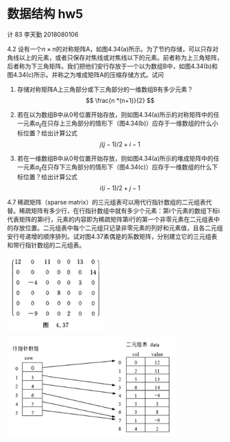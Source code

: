 # 数据结构 hw5

计 83 李天勤 2018080106

4.2 设有一个$n\times n$的对称矩阵A，如图4.34(a)所示。为了节约存储，可以只存对角线以上的元素，或者只保存对焦线或对焦线以下的元素。前者称为上三角矩阵，后者称为下三角矩阵。我们把他们安行存放于一个以为数组B中，如图4.34(b)和图4.34(c)所示。并称之为堆成矩阵A的压缩存储方式。试问

1. 存储对称矩阵A上三角部分或下三角部分的一维数组B有多少元素？
   $$
    \frac{n *(n+1)}{2}
   $$
   

2. 若在以为数组B中从0号位置开始存放，则如图4.34(a)所示的对称矩阵中的任一元素$a_{ij}$在只存上三角部分的情形下（图4.34(b)）应存于一维数组的什么小标位置？给出计算公式
   $$
   j(j-1) / 2 + i - 1
   $$
   

3. 若在一维数组B中从0号位置开始存放，则如图4.34(a)所示的堆成矩阵中的任一元素$a_{ij}$在只存下三角部分的情形下（图4.34(c)）应存于一维数组的什么下标位置？给出计算公式
   $$
   i(i-1)/2 + j - 1
   $$
   



4.7 稀疏矩阵（sparse matrix）的三元组表可以用代行指针数组的二元组表代替。稀疏矩阵有多少行，在行指针数组中就有多少个元素：第i个元素的数组下标i代表矩阵的第i行，元素的内容即为稀疏矩阵第i行的第一个非零元素在二元组表中的存放位置。二元组表中每个二元组只记录非零元素的列好和元素值，且各二元组安行号递增的顺序排列。试对图4.37素偶是的系数矩阵，分别建立它的三元组表和带行指针数组的二元组表。

![image-20210329110403397](hw5.assets/image-20210329110403397.png)

<img src="hw5.assets/image-20210329110453178.png" alt="image-20210329110453178" style="zoom: 80%;" />

